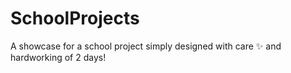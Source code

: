 # SchoolProjects
A showcase for a school project simply designed with care ✨️ and hardworking of 2 days!
